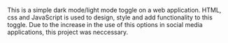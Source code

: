 This is a simple dark mode/light mode toggle on a web application.
HTML, css and JavaScript is used to design, style and add functionality to this toggle.
Due to the increase in the use of this options in social media applications, this project was neccessary.
